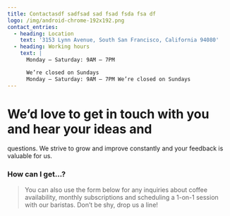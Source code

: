```yaml
---
title: Contactasdf sadfsad sad fsad fsda fsa df
logo: /img/android-chrome-192x192.png
contact_entries:
  - heading: Location
    text: '3153 Lynn Avenue, South San Francisco, California 94080'
  - heading: Working hours
    text: |
      Monday – Saturday: 9AM – 7PM 

      We’re closed on Sundays
      Monday – Saturday: 9AM – 7PM We’re closed on Sundays
---
```

# We’d love to get in touch with you and hear your ideas and
questions. We strive to grow and improve constantly and your feedback
is valuable for us.

<h3 class="f4 b lh-title mb2">How can I get…?</h3>

> You can also use the form below for any inquiries about coffee
> availability, monthly subscriptions and scheduling a 1-on-1 session
> with our baristas. Don’t be shy, drop us a line!
